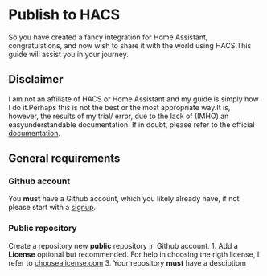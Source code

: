 # Publish to HACS
So you have created a fancy integration for Home Assistant, congratulations, and now wish to share it with the world using HACS.This guide will assist you in your journey.
## Disclaimer
I am not an affiliate of HACS or Home Assistant and my guide is simply how I do it.Perhaps this is not the best or the most appropriate way.It is, however, the results of my trial/ error, due to the lack of (IMHO) an easyunderstandable documentation. If in doubt, please refer to the official [documentation](https://hacs.xyz/docs/publish/start).
## General requirements
### Github account
You **must** have a Github account, which you likely already have, if not please start with a [signup](https://github.com/signup?ref_cta=Sign+up&ref_loc=header+logged+out&ref_page=%2F&source=header-home).
### Public repository
Create a repository new **public** repository in Github account.
    1. Add a **License** optional but recommended. For help in choosing the rigth license, I refer to [choosealicense.com](https://choosealicense.com/)
3. Your repository **must** have a desciptiom 
